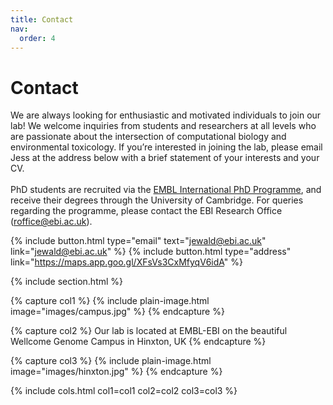 ```yaml
---
title: Contact
nav:
  order: 4
---
```


# Contact

We are always looking for enthusiastic and motivated individuals to join our lab! We welcome inquiries from students and researchers at all levels who are passionate about the intersection of computational biology and environmental toxicology. If you’re interested in joining the lab, please email Jess at the address below with a brief statement of your interests and your CV.
<br>
<br>
PhD students are recruited via the [EMBL International PhD Programme](https://www.embl.org/about/info/embl-international-phd-programme/), and receive their degrees through the University of Cambridge. For queries regarding the programme, please contact the EBI Research Office (roffice@ebi.ac.uk).

{%
  include button.html
  type="email"
  text="jewald@ebi.ac.uk"
  link="jewald@ebi.ac.uk"
%}
{%
  include button.html
  type="address"
  link="https://maps.app.goo.gl/XFsVs3CxMfyqV6idA"
%}

{% include section.html %}

{% capture col1 %}
{%
  include plain-image.html
  image="images/campus.jpg"
%}
{% endcapture %}

{% capture col2 %}
  Our lab is located at EMBL-EBI on the beautiful Wellcome Genome Campus in Hinxton, UK
{% endcapture %}

{% capture col3 %}
{%
  include plain-image.html
  image="images/hinxton.jpg"
%}
{% endcapture %}

{% include cols.html col1=col1 col2=col2 col3=col3 %}

